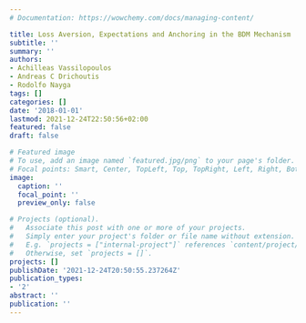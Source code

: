```yaml
---
# Documentation: https://wowchemy.com/docs/managing-content/

title: Loss Aversion, Expectations and Anchoring in the BDM Mechanism
subtitle: ''
summary: ''
authors:
- Achilleas Vassilopoulos
- Andreas C Drichoutis
- Rodolfo Nayga
tags: []
categories: []
date: '2018-01-01'
lastmod: 2021-12-24T22:50:56+02:00
featured: false
draft: false

# Featured image
# To use, add an image named `featured.jpg/png` to your page's folder.
# Focal points: Smart, Center, TopLeft, Top, TopRight, Left, Right, BottomLeft, Bottom, BottomRight.
image:
  caption: ''
  focal_point: ''
  preview_only: false

# Projects (optional).
#   Associate this post with one or more of your projects.
#   Simply enter your project's folder or file name without extension.
#   E.g. `projects = ["internal-project"]` references `content/project/deep-learning/index.md`.
#   Otherwise, set `projects = []`.
projects: []
publishDate: '2021-12-24T20:50:55.237264Z'
publication_types:
- '2'
abstract: ''
publication: ''
---
```

